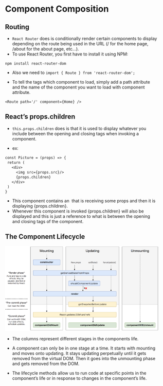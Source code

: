 # Component Composition

## Routing

- `React Router` does is conditionally render certain components to display depending on the route being used in the URL (/ for the home page, /about for the about page, etc...).
- To use React Router, you first have to install it using NPM:
```
npm install react-router-dom
```
- Also we need to `import { Route } from 'react-router-dom';`

- To tell the <Route> tags which component to load, simply add a path attribute and the name of the component you want to load with component attribute.
 ```
 <Route path='/' component={Home} />
```
## React’s props.children

- `this.props.children` does is that it is used to display whatever you include between the opening and closing tags when invoking a component.

- ex:

 ```
const Picture = (props) => {
  return (
    <div>
      <img src={props.src}/>
      {props.children}
    </div>
  )
}
 ```
* This component contains an <img> that is receiving some props and then it is displaying {props.children}.
* Whenever this component is invoked {props.children} will also be displayed and this is just a reference to what is between the opening and closing tags of the component.

## The Component Lifecycle

![Image](img/1_U13Mlxz_ktcajaeJCyYkwg.png)

- The columns represent different stages in the components life.

- A component can only be in one stage at a time. It starts with mounting and moves onto updating. It stays updating perpetually until it gets removed from the virtual DOM. Then it goes into the unmounting phase and gets removed from the DOM.

- The lifecycle methods allow us to run code at specific points in the component’s life or in response to changes in the component’s life.
